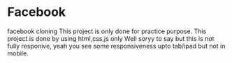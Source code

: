 # Facebook
facebook cloning
This project is only done for practice purpose.
This project is done by using html,css,js only 
Well soryy to say but this is not fully responive, yeah you see some responsiveness upto tab/ipad but not in mobile.
